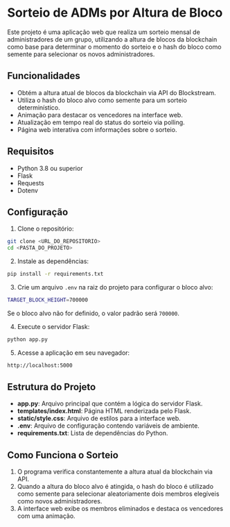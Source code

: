 # Sorteio de ADMs por Altura de Bloco

Este projeto é uma aplicação web que realiza um sorteio mensal de administradores de um grupo, utilizando a altura de blocos da blockchain como base para determinar o momento do sorteio e o hash do bloco como semente para selecionar os novos administradores.

## Funcionalidades

- Obtém a altura atual de blocos da blockchain via API do Blockstream.
- Utiliza o hash do bloco alvo como semente para um sorteio determinístico.
- Animação para destacar os vencedores na interface web.
- Atualização em tempo real do status do sorteio via polling.
- Página web interativa com informações sobre o sorteio.

## Requisitos

- Python 3.8 ou superior
- Flask
- Requests
- Dotenv

## Configuração

1. Clone o repositório:

```bash
git clone <URL_DO_REPOSITORIO>
cd <PASTA_DO_PROJETO>
```

2. Instale as dependências:

```bash
pip install -r requirements.txt
```

3. Crie um arquivo `.env` na raiz do projeto para configurar o bloco alvo:

```bash
TARGET_BLOCK_HEIGHT=700000
```

Se o bloco alvo não for definido, o valor padrão será `700000`.

4. Execute o servidor Flask:

```bash
python app.py
```

5. Acesse a aplicação em seu navegador:

```bash
http://localhost:5000
```

## Estrutura do Projeto

- **app.py**: Arquivo principal que contém a lógica do servidor Flask.
- **templates/index.html**: Página HTML renderizada pelo Flask.
- **static/style.css**: Arquivo de estilos para a interface web.
- **.env**: Arquivo de configuração contendo variáveis de ambiente.
- **requirements.txt**: Lista de dependências do Python.

## Como Funciona o Sorteio

1. O programa verifica constantemente a altura atual da blockchain via API.
2. Quando a altura do bloco alvo é atingida, o hash do bloco é utilizado como semente para selecionar aleatoriamente dois membros elegíveis como novos administradores.
3. A interface web exibe os membros eliminados e destaca os vencedores com uma animação.